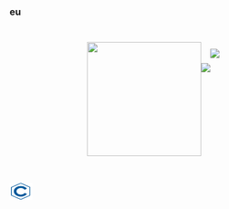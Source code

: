 ### eu

##

<div style ="display: flex; align-items: center; justify-content:center;">
  <div class="image">
    <p align="center">
    <img width="200em" height="200em" src="https://upload.wikimedia.org/wikipedia/en/9/9b/Cricket_West_Indies_Logo_2017.png"><br>
      </p>
    </div>
<img align="right" height="130em" src="https://github-readme-stats.vercel.app/api/top-langs/?username=LuisGuilhermeGranada&layout=compact&langs_count=7&theme=maroongold"/>
<img height="180em" src="https://github-readme-stats.vercel.app/api?username=LuisGuilhermeGranada&show_icons=true&theme=maroongold&include_all_commits=true&count_private=false"/>
</div>

##
  
<div>
    <img align="center" alt="Eu-C" height="30" width="40" src="https://raw.githubusercontent.com/devicons/devicon/master/icons/c/c-line.svg">
</div>
